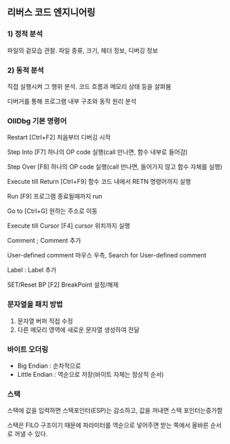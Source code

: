 ## 리버스 코드 엔지니어링

### 1) 정적 분석

파일의 겉모습 관찰. 파일 종류, 크기, 헤더 정보, 디버깅 정보



### 2) 동적 분석

직접 실행시켜 그 행위 분석. 코드 흐름과 메모리 상태 등을 살펴봄

디버거를 통해 프로그램 내부 구조와 동작 원리 분석



### OllDbg 기본 명령어

Restart					[Ctrl+F2]		처음부터 디버깅 시작

Step Into				 [F7]				하나의 OP code 실행(call 만나면, 함수 내부로 들어감)

Step Over				[F8]			    하나의 OP code 실행(call 만나면, 들어가지 않고 함수 자체를 실행)

Execute till Return [Ctrl+F9] 함수 코드 내에서 RETN 명령어까지 실행

Run						   [F9]				프로그램 종료될때까지 run

Go to						[Ctrl+G]		원하는 주소로 이동

Execute till Cursor [F4]				cursor 위치까지 실행

Comment				;				 	Comment 추가

User-defined comment			  마우스 우측, Search for User-defined comment

Label						:					 Label 추가

SET/Reset BP		[F2]				 BreakPoint 설정/해제



### 문자열을 패치 방법

1. 문자열 버퍼 직접 수정
2. 다른 메모리 영역에 새로운 문자열 생성하여 전달



### 바이트 오더링

- Big Endian		: 순차적으로
- Little Endian     : 역순으로 저장(바이트 자체는 정상적 순서)



### 스택

스택에 값을 입력하면 스택포인터(ESP)는 감소하고, 값을 꺼내면 스택 포인터는증가함

스택은 FILO 구조이기 때문에 파라미터를 역순으로 넣어주면 받는 쪽에서 올바른 순서로 꺼낼 수 있다.